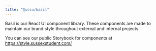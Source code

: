 ```yaml
---
title: "@ussu/basil"
---
```


Basil is our React UI component library. These components are made to maintain our brand style throughout external and internal projects.

You can see our public Storybook for components at https://style.sussexstudent.com/
